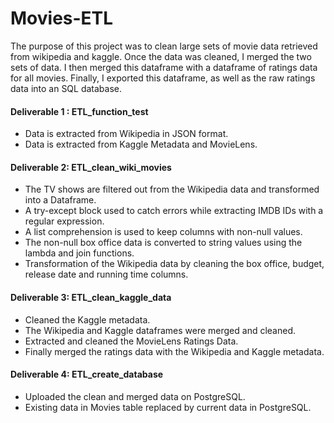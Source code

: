 # Movies-ETL

The purpose of this project was to clean large sets of movie data retrieved from wikipedia and kaggle. Once the data was cleaned, I merged the two sets of data. I then merged this dataframe with a dataframe of ratings data for all movies. Finally, I exported this dataframe, as well as the raw ratings data into an SQL database.

#### Deliverable 1 : ETL_function_test
- Data is extracted from Wikipedia in JSON format.
- Data is extracted from Kaggle Metadata and MovieLens.

#### Deliverable 2: ETL_clean_wiki_movies
- The TV shows are filtered out from the Wikipedia data and transformed into a Dataframe.
- A try-except block used to catch errors while extracting IMDB IDs with a regular expression.
- A list comprehension is used to keep columns with non-null values.
- The non-null box office data is converted to string values using the lambda and join functions.
- Transformation of the Wikipedia data by cleaning the box office, budget, release date and running time columns.

#### Deliverable 3: ETL_clean_kaggle_data
- Cleaned the Kaggle metadata.
- The Wikipedia and Kaggle dataframes were merged and cleaned.
- Extracted and cleaned the MovieLens Ratings Data.
- Finally merged the ratings data with the Wikipedia and Kaggle metadata.

#### Deliverable 4: ETL_create_database
- Uploaded the clean and merged data on PostgreSQL.
- Existing data in Movies table replaced by current data in PostgreSQL.

